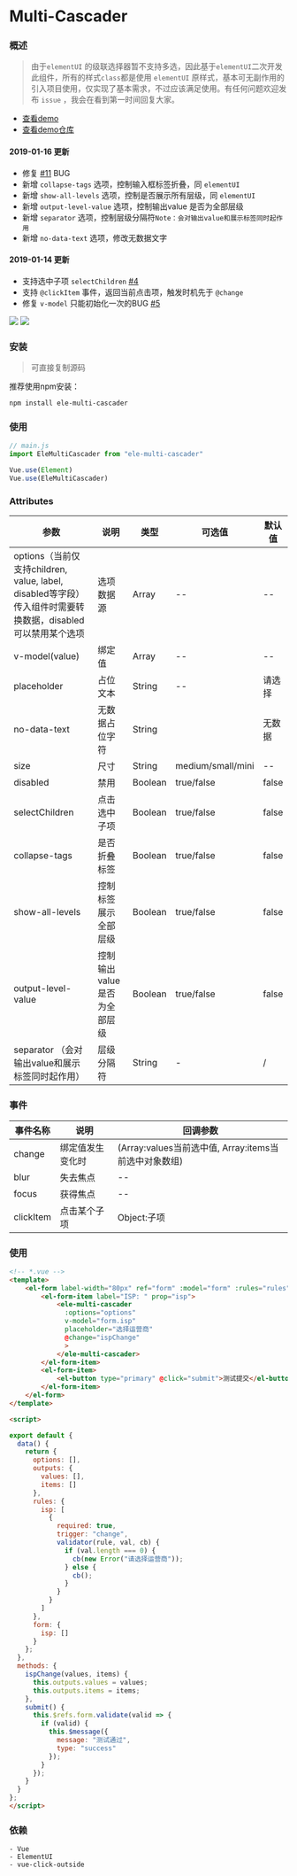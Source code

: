 # Multi-Cascader

### 概述

> 由于`elementUI` 的级联选择器暂不支持多选，因此基于`elementUI`二次开发此组件，所有的样式`class`都是使用 `elementUI` 原样式，基本可无副作用的引入项目使用，仅实现了基本需求，不过应该满足使用。有任何问题欢迎发布 `issue` ，我会在看到第一时间回复大家。
- [查看demo](https://webcoderj.github.io/ele-multi-cascader-demo/)
- [查看demo仓库](https://www.github.com/webcoderj/ele-multi-cascader-demo/)

#### 2019-01-16 更新
- 修复 [#11](https://github.com/webCoderJ/ele-multi-cascader/issues/11) BUG
- 新增 `collapse-tags` 选项，控制输入框标签折叠，同 `elementUI`
- 新增 `show-all-levels` 选项，控制是否展示所有层级，同 `elementUI`
- 新增 `output-level-value` 选项，控制输出value 是否为全部层级
- 新增 `separator` 选项，控制层级分隔符`Note：会对输出value和展示标签同时起作用`
- 新增 `no-data-text` 选项，修改无数据文字

#### 2019-01-14 更新
- 支持选中子项 `selectChildren` [#4](https://github.com/webCoderJ/ele-multi-cascader/issues/4)
- 支持 `@clickItem` 事件，返回当前点击项，触发时机先于 `@change`
- 修复 `v-model` 只能初始化一次的BUG [#5](https://github.com/webCoderJ/ele-multi-cascader/issues/5)

![](./imgs/cas.png)
![](./imgs/cas-data.png)

### 安装

> 可直接复制源码

推荐使用npm安装：

```shell
npm install ele-multi-cascader
```

###  使用

```js
// main.js
import EleMultiCascader from "ele-multi-cascader"

Vue.use(Element)
Vue.use(EleMultiCascader)
```

### Attributes

| 参数                                                         | 说明                         | 类型    | 可选值            | 默认值 |
| ------------------------------------------------------------ | ---------------------------- | ------- | ----------------- | ------ |
| options（当前仅支持children, value, label, disabled等字段）传入组件时需要转换数据，disabled可以禁用某个选项 | 选项数据源                   | Array   | --                | --     |
| v-model(value)                                               | 绑定值                       | Array   | --                | --     |
| placeholder                                                  | 占位文本                     | String  | --                | 请选择 |
| no-data-text                                                 | 无数据占位字符               | String  |                   | 无数据 |
| size                                                         | 尺寸                         | String  | medium/small/mini | --     |
| disabled                                                     | 禁用                         | Boolean | true/false        | false  |
| selectChildren                                               | 点击选中子项                 | Boolean | true/false        | false  |
| collapse-tags                                                | 是否折叠标签                 | Boolean | true/false        | false  |
| show-all-levels                                              | 控制标签展示全部层级         | Boolean | true/false        | false  |
| output-level-value                                           | 控制输出value 是否为全部层级 | Boolean | true/false        | false  |
| separator （会对输出value和展示标签同时起作用）              | 层级分隔符                   | String  | -                 | /      |

### 事件

| 事件名称  | 说明             | 回调参数                                              |
| --------- | ---------------- | ----------------------------------------------------- |
| change    | 绑定值发生变化时 | (Array:values当前选中值, Array:items当前选中对象数组) |
| blur      | 失去焦点         | --                                                    |
| focus     | 获得焦点         | --                                                    |
| clickItem | 点击某个子项     | Object:子项                                           |

### 使用

```html
<!-- *.vue -->
<template>
	<el-form label-width="80px" ref="form" :model="form" :rules="rules" label-position="left">
        <el-form-item label="ISP: " prop="isp">
            <ele-multi-cascader
              :options="options"
              v-model="form.isp"
              placeholder="选择运营商"
              @change="ispChange"
              >
            </ele-multi-cascader>
        </el-form-item>
        <el-form-item>
            <el-button type="primary" @click="submit">测试提交</el-button>
        </el-form-item>
    </el-form>
</template>

<script>

export default {
  data() {
    return {
      options: [],
      outputs: {
        values: [],
        items: []
      },
      rules: {
        isp: [
          {
            required: true,
            trigger: "change",
            validator(rule, val, cb) {
              if (val.length === 0) {
                cb(new Error("请选择运营商"));
              } else {
                cb();
              }
            }
          }
        ]
      },
      form: {
        isp: []
      }
    };
  },
  methods: {
    ispChange(values, items) {
      this.outputs.values = values;
      this.outputs.items = items;
    },
    submit() {
      this.$refs.form.validate(valid => {
        if (valid) {
          this.$message({
            message: "测试通过",
            type: "success"
          });
        }
      });
    }
  }
};
</script>
```

### 依赖

```
- Vue
- ElementUI
- vue-click-outside
```
